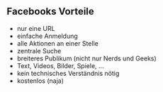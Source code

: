 ## Facebooks Vorteile

* nur eine URL
* einfache Anmeldung
* alle Aktionen an einer Stelle
* zentrale Suche
* breiteres Publikum (nicht nur Nerds und Geeks)
* Text, Videos, Bilder, Spiele, ...
* kein technisches Verständnis nötig
* kostenlos (naja)
